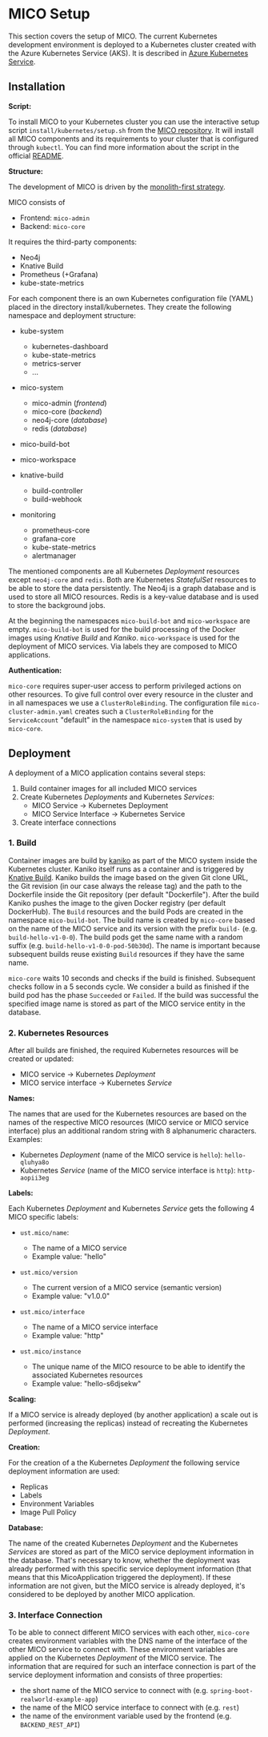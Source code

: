 # MICO Setup

This section covers the setup of MICO. The current Kubernetes development environment is deployed to a Kubernetes cluster created with the Azure Kubernetes Service (AKS). It is described in [Azure Kubernetes Service](aks.md).

## Installation

**Script:**

To install MICO to your Kubernetes cluster you can use the interactive setup script `install/kubernetes/setup.sh` from the [MICO repository](https://github.com/UST-MICO/mico). It will install all MICO components and its requirements to your cluster that is configured through `kubectl`. You can find more information about the script in the official [README](https://github.com/UST-MICO/mico#readme).

**Structure:**

The development of MICO is driven by the [monolith-first strategy](https://martinfowler.com/bliki/MonolithFirst.html).

MICO consists of

- Frontend: `mico-admin`
- Backend: `mico-core`

It requires the third-party components:

- Neo4j
- Knative Build
- Prometheus (+Grafana)
- kube-state-metrics

For each component there is an own Kubernetes configuration file (YAML) placed in the directory install/kubernetes. They create the following namespace and deployment structure:

- kube-system

  - kubernetes-dashboard
  - kube-state-metrics
  - metrics-server
  - ...

- mico-system

  - mico-admin (_frontend_)
  - mico-core (_backend_)
  - neo4j-core (_database_)
  - redis (_database_)

- mico-build-bot

- mico-workspace

- knative-build

  - build-controller
  - build-webhook

- monitoring

  - prometheus-core
  - grafana-core
  - kube-state-metrics
  - alertmanager

The mentioned components are all Kubernetes _Deployment_ resources except `neo4j-core` and `redis`. Both are Kubernetes _StatefulSet_ resources to be able to store the data persistently. The Neo4j is a graph database and is used to store all MICO resources. Redis is a key-value database and is used to store the background jobs.

At the beginning the namespaces `mico-build-bot` and `mico-workspace` are empty. `mico-build-bot` is used for the build processing of the Docker images using _Knative Build_ and _Kaniko_. `mico-workspace` is used for the deployment of MICO services. Via labels they are composed to MICO applications.

**Authentication:**

`mico-core` requires super-user access to perform privileged actions on other resources. To give full control over every resource in the cluster and in all namespaces we use a `ClusterRoleBinding`. The configuration file `mico-cluster-admin.yaml` creates such a `ClusterRoleBinding` for the `ServiceAccount` "default" in the namespace `mico-system` that is used by `mico-core`.

## Deployment

A deployment of a MICO application contains several steps:

1. Build container images for all included MICO services
2. Create Kubernetes *Deployments* and Kubernetes *Services*:
   - MICO Service → Kubernetes Deployment
   - MICO Service Interface → Kubernetes Service
3. Create interface connections

### 1. Build

Container images are build by [kaniko](https://github.com/GoogleContainerTools/kaniko) as part of the MICO system inside the Kubernetes cluster. Kaniko itself runs as a container and is triggered by [Knative Build](https://github.com/knative/build).
Kaniko builds the image based on the given Git clone URL, the Git revision (in our case always the release tag) and the path to the Dockerfile inside the Git repository (per default "Dockerfile"). After the build Kaniko pushes the image to the given Docker registry (per default DockerHub).
The `Build` resources and the build Pods are created in the namespace `mico-build-bot`. The build name is created by `mico-core` based on the name of the MICO service and its version with the prefix `build-` (e.g. `build-hello-v1-0-0`). The build pods get the same name with a random suffix (e.g. `build-hello-v1-0-0-pod-50b30d`). The name is important because subsequent builds reuse existing `Build` resources if they have the same name.

`mico-core` waits 10 seconds and checks if the build is finished. Subsequent checks follow in a 5 seconds cycle.
We consider a build as finished if the build pod has the phase `Succeeded` or `Failed`. If the build was successful the specified image name is stored as part of the MICO service entity in the database.

### 2. Kubernetes Resources

After all builds are finished, the required Kubernetes resources will be created or updated:
- MICO service → Kubernetes *Deployment*
- MICO service interface → Kubernetes *Service*

**Names:**

The names that are used for the Kubernetes resources are based on the names of the respective MICO resources (MICO service or MICO service interface) plus an additional random string with 8 alphanumeric characters.
Examples:
- Kubernetes *Deployment* (name of the MICO service is `hello`): `hello-qluhya8o`
- Kubernetes *Service* (name of the MICO service interface is `http`): `http-aopii3eg`

**Labels:**

Each Kubernetes *Deployment* and Kubernetes *Service* gets the following 4 MICO specific labels:

- `ust.mico/name`:

  - The name of a MICO service
  - Example value: "hello"

- `ust.mico/version`

  - The current version of a MICO service (semantic version)
  - Example value: "v1.0.0"

- `ust.mico/interface`

  - The name of a MICO service interface
  - Example value: "http"

- `ust.mico/instance`

  - The unique name of the MICO resource to be able to identify the associated Kubernetes resources
  - Example value: "hello-s6djsekw"

**Scaling:**

If a MICO service is already deployed (by another application) a scale out is performed (increasing the replicas) instead of recreating the Kubernetes *Deployment*.

**Creation:**

For the creation of a the Kubernetes *Deployment* the following service deployment information are used:
- Replicas
- Labels
- Environment Variables
- Image Pull Policy

**Database:**

The name of the created Kubernetes *Deployment* and the Kubernetes *Services* are stored as part of the MICO service deployment information in the database. That's necessary to know, whether the deployment was already performed with this specific service deployment information (that means that this MicoApplication triggered the deployment). If these information are not given, but the MICO service is already deployed, it's considered to be deployed by another MICO application.

### 3. Interface Connection

To be able to connect different MICO services with each other, `mico-core` creates environment variables with the DNS name of the interface of the other MICO service to connect with. These environment variables are applied on the Kubernetes *Deployment* of the MICO service.
The information that are required for such an interface connection is part of the service deployment information and consists of three properties:
- the short name of the MICO service to connect with (e.g. `spring-boot-realworld-example-app`)
- the name of the MICO service interface to connect with (e.g. `rest`)
- the name of the environment variable used by the frontend (e.g. `BACKEND_REST_API`)
